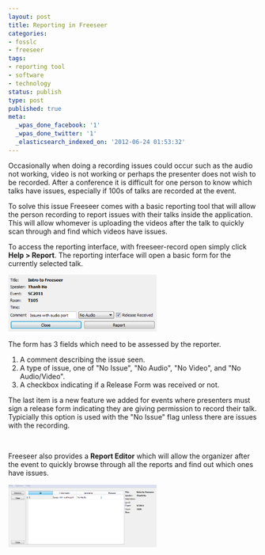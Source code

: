 ```yaml
---
layout: post
title: Reporting in Freeseer
categories:
- fosslc
- freeseer
tags:
- reporting tool
- software
- technology
status: publish
type: post
published: true
meta:
  _wpas_done_facebook: '1'
  _wpas_done_twitter: '1'
  _elasticsearch_indexed_on: '2012-06-24 01:53:32'
---
```

Occasionally when doing a recording issues could occur such as the audio not working, video is not working or perhaps the presenter does not wish to be recorded. After a conference it is difficult for one person to know which talks have issues, especially if 100s of talks are recorded at the event.

To solve this issue Freeseer comes with a basic reporting tool that will allow the person recording to report issues with their talks inside the application. This will allow whomever is uploading the videos after the talk to quickly scan through and find which videos have issues.

To access the reporting interface, with freeseer-record open simply click <strong>Help &gt; Report</strong>. The reporting interface will open a basic form for the currently selected talk.

<a href="/assets/blog/2012-06/report-1.png"><img class="img-responsive img-thumbnail" title="Reporting Interface" src="/assets/blog/2012-06/report-1.png" alt="Reporting Interface" width="300" height="115" /></a>

The form has 3 fields which need to be assessed by the reporter.
<ol>
	<li>A comment describing the issue seen.</li>
	<li>A type of issue, one of "No Issue", "No Audio", "No Video", and "No Audio/Video".</li>
	<li>A checkbox indicating if a Release Form was received or not.</li>
</ol>
The last item is a new feature we added for events where presenters must sign a release form indicating they are giving permission to record their talk. Typicially this option is used with the "No Issue" flag unless there are issues with the recording.

&nbsp;

Freeseer also provides a <strong>Report Editor</strong> which will allow the organizer after the event to quickly browse through all the reports and find out which ones have issues.

<a href="/assets/blog/2012-06/report-2.png"><img class="img-responsive img-thumbnail" title="Report Editor" src="/assets/blog/2012-06/report-2.png" alt="Report Editor" width="300" height="128" /></a>

&nbsp;
